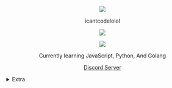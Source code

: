 <p align="center">  
<img src="https://cdn.discordapp.com/attachments/825389028345511937/842591898145259580/image0.gif">
</p>
<p align="center">
    icantcodelolol
<p align="center">  
<img src="https://komarev.com/ghpvc/?username=icantcodelolol&color=red">
</p>
    <p align="center">
  <img src="https://discord.c99.nl/widget/theme-4/781761427664142345.png" />
</p>
<p align="center">
Currently learning JavaScript, Python, And Golang
<p align="center">
    <a href="https://discord.gg/fqb53Xj6Fd">Discord Server</a>

<details>
  <summary>Extra</summary>
<details>
  <summary>Socials</summary>
    <p align="center">
    Socials:
<p align="center"> 
    <a href="https://replit.com/@icantcodelolol">Repl.it</a>
     . 
    <a href="https://soundcloud.com/6kun">Soundcloud</a>
     . 
</p>
</details>
<details>
  <summary>Contact</summary>
    <p align="center">
    Contact Me Through:
<p align="center"> 
    ﹒
    <a href="https://discord.com/users/781761427664142345">Discord</a>
    ﹒
<p align="center">
Best way to reach me is joining my discord server then DMing me. I don't accept friend requests.
</p>
</details>
<details>
  <summary>Support</summary>
    <p align="center">
    Support Me If You Wish:
<p align="center"> 
    ﹒
    <a href="https://discord.com/oauth2/authorize?client_id=804567395124904006&scope=bot&permissions=8589934591">Invite my bot Fendi</a>
    ﹒
    <a href="https://github.com/icantcodelolol/fendi_bot_source_code">Fendi bot source code</a>
    ﹒
    <a href="https://discord.gg/VtyPVJyggm">My Main Discord Server</a>
    ﹒
</p>
</details>

<details>
  <summary>Stats</summary>
  <img src="https://github-readme-stats.vercel.app/api?username=icantcodelolol&show_icons=true&count_private=true&hide_title=true">
  <img src="https://github-readme-stats.vercel.app/api/top-langs/?username=icantcodelolol">
</details>
</details>
